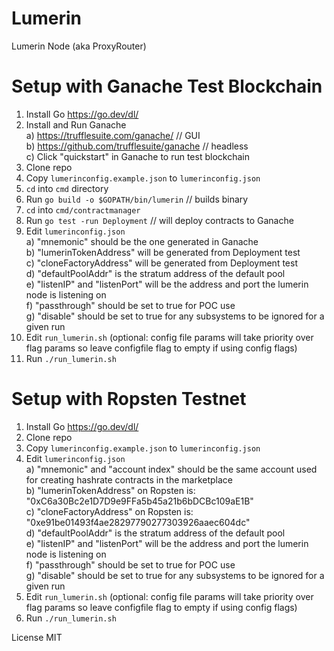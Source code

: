 # Lumerin

Lumerin Node (aka ProxyRouter)

# Setup with Ganache Test Blockchain
1. Install Go https://go.dev/dl/
2. Install and Run Ganache<br/>
    a) https://trufflesuite.com/ganache/ // GUI<br/>
    b) https://github.com/trufflesuite/ganache // headless<br/>
    c) Click "quickstart" in Ganache to run test blockchain
3. Clone repo
4. Copy `lumerinconfig.example.json` to `lumerinconfig.json`
5. `cd` into `cmd` directory
6. Run `go build -o $GOPATH/bin/lumerin` // builds binary
7. `cd` into `cmd/contractmanager`
8. Run `go test -run Deployment` // will deploy contracts to Ganache
9. Edit `lumerinconfig.json`<br/>
    a) "mnemonic" should be the one generated in Ganache<br/>
    b) "lumerinTokenAddress" will be generated from Deployment test<br/>
    c) "cloneFactoryAddress" will be generated from Deployment test<br/>
    d) "defaultPoolAddr" is the stratum address of the default pool<br/>
    e) "listenIP" and "listenPort" will be the address and port the lumerin node is listening on<br/> 
    f) "passthrough" should be set to true for POC use<br/>
    g) "disable" should be set to true for any subsystems to be ignored for a given run<br/>
10. Edit `run_lumerin.sh` (optional: config file params will take priority over flag params so leave configfile flag to empty if using config flags)
11. Run `./run_lumerin.sh`

# Setup with Ropsten Testnet
1. Install Go https://go.dev/dl/
2. Clone repo
3. Copy `lumerinconfig.example.json` to `lumerinconfig.json`
4. Edit `lumerinconfig.json`<br/>
    a) "mnemonic" and "account index" should be the same account used for creating hashrate contracts in the marketplace<br/>
    b) "lumerinTokenAddress" on Ropsten is: "0xC6a30Bc2e1D7D9e9FFa5b45a21b6bDCBc109aE1B"<br/>
    c) "cloneFactoryAddress" on Ropsten is: "0xe91be01493f4ae28297790277303926aaec604dc"<br/>
    d) "defaultPoolAddr" is the stratum address of the default pool<br/>
    e) "listenIP" and "listenPort" will be the address and port the lumerin node is listening on<br/> 
    f) "passthrough" should be set to true for POC use<br/>
    g) "disable" should be set to true for any subsystems to be ignored for a given run<br/>
5. Edit `run_lumerin.sh` (optional: config file params will take priority over flag params so leave configfile flag to empty if using config flags)
6. Run `./run_lumerin.sh`

License
MIT